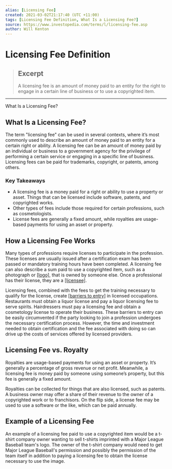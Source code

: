 ```yaml
---
alias: [Licensing Fee]
created: 2021-03-02T21:17:40 (UTC +11:00)
tags: [Licensing Fee Definition, What Is a Licensing Fee?]
source: https://www.investopedia.com/terms/l/licensing-fee.asp
author: Will Kenton
---
```


# Licensing Fee Definition

> ## Excerpt
> A licensing fee is an amount of money paid to an entity for the right to engage in a certain line of business or to use a copyrighted item.

---

What Is a Licensing Fee?
## What Is a Licensing Fee? 

The term "licensing fee" can be used in several contexts, where it’s most commonly used to describe an amount of money paid to an entity for a certain right or ability. A licensing fee can be an amount of money paid by an individual or business to a government agency for the privilege of performing a certain service or engaging in a specific line of business. Licensing fees can be paid for trademarks, copyright, or patents, among others. 

### Key Takeaways

-   A licensing fee is a money paid for a right or ability to use a property or asset. Things that can be licensed include software, patents, and copyrighted works.
-   Other types of fees include those required for certain professions, such as cosmetologists. 
-   License fees are generally a fixed amount, while royalties are usage-based payments for using an asset or property.

## How a Licensing Fee Works

Many types of professions require licenses to participate in the profession. These licenses are usually issued after a certification exam has been passed or mandatory training hours have been completed. A licensing fee can also describe a sum paid to use a copyrighted item, such as a photograph or [[logo]](https://www.investopedia.com/terms/l/logo.asp), that is owned by someone else. Once a professional has their license, they are a [[licensee]](https://www.investopedia.com/terms/l/licensee.asp).

Licensing fees, combined with the fees to get the training necessary to qualify for the license, create [[barriers to entry]](https://www.investopedia.com/terms/b/barrierstoentry.asp) in licensed occupations. Restaurants must obtain a liquor license and pay a liquor licensing fee to serve spirits. Hairdressers must pay a licensing fee and obtain a cosmetology license to operate their business. These barriers to entry can be easily circumvented if the party looking to join a profession undergoes the necessary certification process. However, the time and investment needed to obtain certification and the fee associated with doing so can drive up the costs of services offered by licensed providers.

## Licensing Fee vs. Royalty

Royalties are usage-based payments for using an asset or property. It’s generally a percentage of gross revenue or net profit. Meanwhile, a licensing fee is money paid by someone using someone’s property, but this fee is generally a fixed amount.   

Royalties can be collected for things that are also licensed, such as patents. A business owner may offer a share of their revenue to the owner of a copyrighted work or to franchisors. On the flip side, a license fee may be used to use a software or the like, which can be paid annually. 

## Example of a Licensing Fee

An example of a licensing fee paid to use a copyrighted item would be a t-shirt company owner wanting to sell t-shirts imprinted with a Major League Baseball team's logo. The owner of the t-shirt company would need to get Major League Baseball's permission and possibly the permission of the team itself in addition to paying a licensing fee to obtain the license necessary to use the image.
